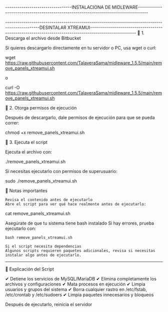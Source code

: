 ---------------------------------INSTALACIONA DE MIDLEWARE-----------------------------------------------------------------------------------











-----------------------------------------------------------------------------------------------DESINTALAR XTREAMUI-----------------------------------------------------------------------------------------------------
📌 1. Descarga el archivo desde Bitbucket

Si quieres descargarlo directamente en tu servidor o PC, usa wget o curl:

wget https://raw.githubusercontent.com/TalaveraSama/midleware_1.5.5/main/remove_panels_xtreamui.sh

o

curl -O https://raw.githubusercontent.com/TalaveraSama/midleware_1.5.5/main/remove_panels_xtreamui.sh

📌 2. Otorga permisos de ejecución

Después de descargarlo, dale permisos de ejecución para que se pueda correr:

chmod +x remove_panels_xtreamui.sh

📌 3. Ejecuta el script

Ejecuta el archivo con:

./remove_panels_xtreamui.sh

Si necesitas ejecutarlo con permisos de superusuario:

sudo ./remove_panels_xtreamui.sh

🔹 Notas importantes

    Revisa el contenido antes de ejecutarlo
    Abre el script para ver qué hace realmente antes de ejecutarlo:

cat remove_panels_xtreamui.sh

Asegúrate de que tu sistema tiene bash instalado
Si hay errores, prueba ejecutarlo con:

    bash remove_panels_xtreamui.sh

    Si el script necesita dependencias
    Algunos scripts requieren paquetes adicionales, revisa si necesitas instalar algo antes de ejecutarlo.


-------------------------------------------------------------------------
🚀 Explicación del Script

✔ Detiene los servicios de MySQL/MariaDB
✔ Elimina completamente los archivos y configuraciones
✔ Mata procesos en ejecución
✔ Limpia usuarios y grupos del sistema
✔ Borra cualquier rastro en /etc/fstab, /etc/crontab y /etc/sudoers
✔ Limpia paquetes innecesarios y bloqueos

Después de ejecutarlo, reinicia el servidor


